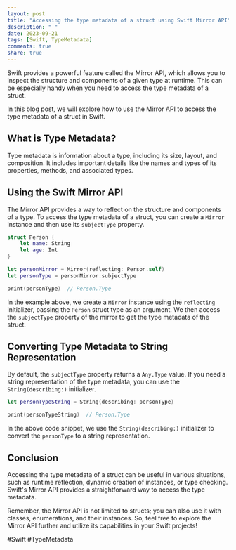```yaml
---
layout: post
title: "Accessing the type metadata of a struct using Swift Mirror API"
description: " "
date: 2023-09-21
tags: [Swift, TypeMetadata]
comments: true
share: true
---
```


Swift provides a powerful feature called the Mirror API, which allows you to inspect the structure and components of a given type at runtime. This can be especially handy when you need to access the type metadata of a struct.

In this blog post, we will explore how to use the Mirror API to access the type metadata of a struct in Swift.

## What is Type Metadata?

Type metadata is information about a type, including its size, layout, and composition. It includes important details like the names and types of its properties, methods, and associated types.

## Using the Swift Mirror API

The Mirror API provides a way to reflect on the structure and components of a type. To access the type metadata of a struct, you can create a `Mirror` instance and then use its `subjectType` property.

```swift
struct Person {
    let name: String
    let age: Int
}

let personMirror = Mirror(reflecting: Person.self)
let personType = personMirror.subjectType

print(personType)  // Person.Type
```

In the example above, we create a `Mirror` instance using the `reflecting` initializer, passing the `Person` struct type as an argument. We then access the `subjectType` property of the mirror to get the type metadata of the struct.

## Converting Type Metadata to String Representation

By default, the `subjectType` property returns a `Any.Type` value. If you need a string representation of the type metadata, you can use the `String(describing:)` initializer.

```swift
let personTypeString = String(describing: personType)

print(personTypeString)  // Person.Type
```

In the above code snippet, we use the `String(describing:)` initializer to convert the `personType` to a string representation.

## Conclusion

Accessing the type metadata of a struct can be useful in various situations, such as runtime reflection, dynamic creation of instances, or type checking. Swift's Mirror API provides a straightforward way to access the type metadata.

Remember, the Mirror API is not limited to structs; you can also use it with classes, enumerations, and their instances. So, feel free to explore the Mirror API further and utilize its capabilities in your Swift projects!

#Swift #TypeMetadata